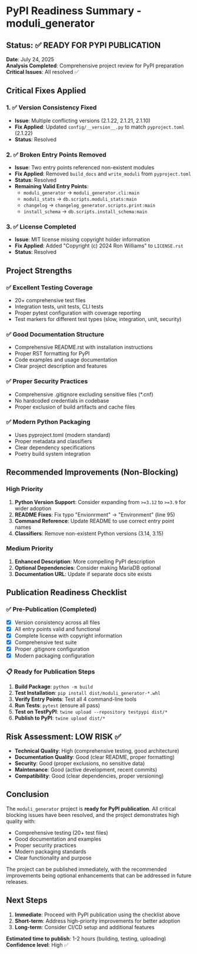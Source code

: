 # PyPI Readiness Summary - moduli_generator

## Status: ✅ READY FOR PYPI PUBLICATION

**Date**: July 24, 2025  
**Analysis Completed**: Comprehensive project review for PyPI preparation  
**Critical Issues**: All resolved ✅

## Critical Fixes Applied

### 1. ✅ Version Consistency Fixed

- **Issue**: Multiple conflicting versions (2.1.22, 2.1.21, 2.1.10)
- **Fix Applied**: Updated `config/__version__.py` to match `pyproject.toml` (2.1.22)
- **Status**: Resolved

### 2. ✅ Broken Entry Points Removed

- **Issue**: Two entry points referenced non-existent modules
- **Fix Applied**: Removed `build_docs` and `write_moduli` from `pyproject.toml`
- **Status**: Resolved
- **Remaining Valid Entry Points**:
    - `moduli_generator` → `moduli_generator.cli:main`
    - `moduli_stats` → `db.scripts.moduli_stats:main`
    - `changelog` → `changelog_generator.scripts.print:main`
    - `install_schema` → `db.scripts.install_schema:main`

### 3. ✅ License Completed

- **Issue**: MIT license missing copyright holder information
- **Fix Applied**: Added "Copyright (c) 2024 Ron Williams" to `LICENSE.rst`
- **Status**: Resolved

## Project Strengths

### ✅ Excellent Testing Coverage

- 20+ comprehensive test files
- Integration tests, unit tests, CLI tests
- Proper pytest configuration with coverage reporting
- Test markers for different test types (slow, integration, unit, security)

### ✅ Good Documentation Structure

- Comprehensive README.rst with installation instructions
- Proper RST formatting for PyPI
- Code examples and usage documentation
- Clear project description and features

### ✅ Proper Security Practices

- Comprehensive .gitignore excluding sensitive files (*.cnf)
- No hardcoded credentials in codebase
- Proper exclusion of build artifacts and cache files

### ✅ Modern Python Packaging

- Uses pyproject.toml (modern standard)
- Proper metadata and classifiers
- Clear dependency specifications
- Poetry build system integration

## Recommended Improvements (Non-Blocking)

### High Priority

1. **Python Version Support**: Consider expanding from `>=3.12` to `>=3.9` for wider adoption
2. **README Fixes**: Fix typo "Envionrment" → "Environment" (line 95)
3. **Command Reference**: Update README to use correct entry point names
4. **Classifiers**: Remove non-existent Python versions (3.14, 3.15)

### Medium Priority

1. **Enhanced Description**: More compelling PyPI description
2. **Optional Dependencies**: Consider making MariaDB optional
3. **Documentation URL**: Update if separate docs site exists

## Publication Readiness Checklist

### ✅ Pre-Publication (Completed)

- [x] Version consistency across all files
- [x] All entry points valid and functional
- [x] Complete license with copyright information
- [x] Comprehensive test suite
- [x] Proper .gitignore configuration
- [x] Modern packaging configuration

### 📋 Ready for Publication Steps

1. **Build Package**: `python -m build`
2. **Test Installation**: `pip install dist/moduli_generator-*.whl`
3. **Verify Entry Points**: Test all 4 command-line tools
4. **Run Tests**: `pytest` (ensure all pass)
5. **Test on TestPyPI**: `twine upload --repository testpypi dist/*`
6. **Publish to PyPI**: `twine upload dist/*`

## Risk Assessment: LOW RISK ✅

- **Technical Quality**: High (comprehensive testing, good architecture)
- **Documentation Quality**: Good (clear README, proper formatting)
- **Security**: Good (proper exclusions, no sensitive data)
- **Maintenance**: Good (active development, recent commits)
- **Compatibility**: Good (clear dependencies, proper versioning)

## Conclusion

The `moduli_generator` project is **ready for PyPI publication**. All critical blocking issues have been resolved, and
the project demonstrates high quality with:

- Comprehensive testing (20+ test files)
- Good documentation and examples
- Proper security practices
- Modern packaging standards
- Clear functionality and purpose

The project can be published immediately, with the recommended improvements being optional enhancements that can be
addressed in future releases.

## Next Steps

1. **Immediate**: Proceed with PyPI publication using the checklist above
2. **Short-term**: Address high-priority improvements for better adoption
3. **Long-term**: Consider CI/CD setup and additional features

**Estimated time to publish**: 1-2 hours (building, testing, uploading)  
**Confidence level**: High ✅
